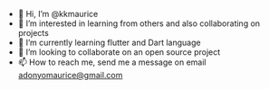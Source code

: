 - 👋 Hi, I’m @kkmaurice
- 👀 I’m interested in learning from others and also collaborating on projects
- 🌱 I’m currently learning flutter and Dart language
- 💞️ I’m looking to collaborate on an open source project
- 📫 How to reach me, send me a message on email adonyomaurice@gmail.com

<!---
kkmaurice/kkmaurice is a ✨ special ✨ repository because its `README.md` (this file) appears on your GitHub profile.
You can click the Preview link to take a look at your changes.
--->
